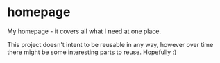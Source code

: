 # homepage

My homepage - it covers all what I need at one place. 

This project doesn't intent to be reusable in any way, however over time there might be some interesting parts to reuse. Hopefully :)

